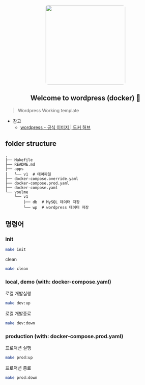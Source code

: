 <p align="center">
<a href="https://github.com/beeclover/wp-docker">
<img src="https://user-images.githubusercontent.com/42893446/138397218-3844868e-c3b6-4566-9652-b6b46d13fed8.png" width="250px" style="border-radius: 8px">
</a>
</p>


<h2 align="center">Welcome to wordpress (docker) 👋</h2>

> Wordpress Working template

- 참고
  - [wordpress - 공식 이미지 | 도커 허브](https://hub.docker.com/_/wordpress)

## folder structure

```
.
├── Makefile
├── README.md
├── apps
│   └── v1  # 테마파일
├── docker-compose.override.yaml
├── docker-compose.prod.yaml
├── docker-compose.yaml
└── voulme
    └── v1
        ├── db  # MySQL 데이터 저장
        └── wp  # wordpress 데이터 저장
```

## 명령어

### init

```sh
make init
```

clean

```sh
make clean
```

### local, demo (with: docker-compose.yaml)

로컬 개발실행

```sh
make dev:up
```

로컬 개발종료

```sh
make dev:down
```

### production (with: docker-compose.prod.yaml)

프로덕션 실행

```sh
make prod:up
```

프로덕션 종료

```sh
make prod:down
```